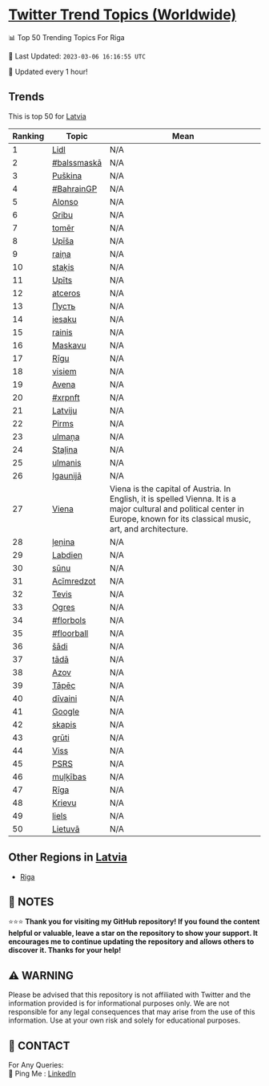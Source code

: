 [Twitter Trend Topics (Worldwide)](https://github.com/ErcinDedeoglu/Twitter-Trend-Topics)
==========


📊 Top 50 Trending Topics For Riga

📆 Last Updated: `2023-03-06 16:16:55 UTC`

🔧 Updated every 1 hour!


## Trends

This is top 50 for [Latvia](</Latvia>)

| Ranking | Topic | Mean |
| ------- | ------------ | ------------ |
| 1 | [Lidl](http://twitter.com/search?q=Lidl) | N/A |
| 2 | [#balssmaskā](http://twitter.com/search?q=%23balssmask%c4%81) | N/A |
| 3 | [Puškina](http://twitter.com/search?q=Pu%c5%a1kina) | N/A |
| 4 | [#BahrainGP](http://twitter.com/search?q=%23BahrainGP) | N/A |
| 5 | [Alonso](http://twitter.com/search?q=Alonso) | N/A |
| 6 | [Gribu](http://twitter.com/search?q=Gribu) | N/A |
| 7 | [tomēr](http://twitter.com/search?q=tom%c4%93r) | N/A |
| 8 | [Upīša](http://twitter.com/search?q=Up%c4%ab%c5%a1a) | N/A |
| 9 | [raiņa](http://twitter.com/search?q=rai%c5%86a) | N/A |
| 10 | [staķis](http://twitter.com/search?q=sta%c4%b7is) | N/A |
| 11 | [Upīts](http://twitter.com/search?q=Up%c4%abts) | N/A |
| 12 | [atceros](http://twitter.com/search?q=atceros) | N/A |
| 13 | [Пусть](http://twitter.com/search?q=%d0%9f%d1%83%d1%81%d1%82%d1%8c) | N/A |
| 14 | [iesaku](http://twitter.com/search?q=iesaku) | N/A |
| 15 | [rainis](http://twitter.com/search?q=rainis) | N/A |
| 16 | [Maskavu](http://twitter.com/search?q=Maskavu) | N/A |
| 17 | [Rīgu](http://twitter.com/search?q=R%c4%abgu) | N/A |
| 18 | [visiem](http://twitter.com/search?q=visiem) | N/A |
| 19 | [Avena](http://twitter.com/search?q=Avena) | N/A |
| 20 | [#xrpnft](http://twitter.com/search?q=%23xrpnft) | N/A |
| 21 | [Latviju](http://twitter.com/search?q=Latviju) | N/A |
| 22 | [Pirms](http://twitter.com/search?q=Pirms) | N/A |
| 23 | [ulmaņa](http://twitter.com/search?q=ulma%c5%86a) | N/A |
| 24 | [Staļina](http://twitter.com/search?q=Sta%c4%bcina) | N/A |
| 25 | [ulmanis](http://twitter.com/search?q=ulmanis) | N/A |
| 26 | [Igaunijā](http://twitter.com/search?q=Igaunij%c4%81) | N/A |
| 27 | [Viena](http://twitter.com/search?q=Viena) | Viena is the capital of Austria. In English, it is spelled Vienna. It is a major cultural and political center in Europe, known for its classical music, art, and architecture. |
| 28 | [ļeņina](http://twitter.com/search?q=%c4%bce%c5%86ina) | N/A |
| 29 | [Labdien](http://twitter.com/search?q=Labdien) | N/A |
| 30 | [sūnu](http://twitter.com/search?q=s%c5%abnu) | N/A |
| 31 | [Acīmredzot](http://twitter.com/search?q=Ac%c4%abmredzot) | N/A |
| 32 | [Tevis](http://twitter.com/search?q=Tevis) | N/A |
| 33 | [Ogres](http://twitter.com/search?q=Ogres) | N/A |
| 34 | [#florbols](http://twitter.com/search?q=%23florbols) | N/A |
| 35 | [#floorball](http://twitter.com/search?q=%23floorball) | N/A |
| 36 | [šādi](http://twitter.com/search?q=%c5%a1%c4%81di) | N/A |
| 37 | [tādā](http://twitter.com/search?q=t%c4%81d%c4%81) | N/A |
| 38 | [Azov](http://twitter.com/search?q=Azov) | N/A |
| 39 | [Tāpēc](http://twitter.com/search?q=T%c4%81p%c4%93c) | N/A |
| 40 | [dīvaini](http://twitter.com/search?q=d%c4%abvaini) | N/A |
| 41 | [Google](http://twitter.com/search?q=Google) | N/A |
| 42 | [skapis](http://twitter.com/search?q=skapis) | N/A |
| 43 | [grūti](http://twitter.com/search?q=gr%c5%abti) | N/A |
| 44 | [Viss](http://twitter.com/search?q=Viss) | N/A |
| 45 | [PSRS](http://twitter.com/search?q=PSRS) | N/A |
| 46 | [muļķības](http://twitter.com/search?q=mu%c4%bc%c4%b7%c4%abbas) | N/A |
| 47 | [Rīga](http://twitter.com/search?q=R%c4%abga) | N/A |
| 48 | [Krievu](http://twitter.com/search?q=Krievu) | N/A |
| 49 | [liels](http://twitter.com/search?q=liels) | N/A |
| 50 | [Lietuvā](http://twitter.com/search?q=Lietuv%c4%81) | N/A |



## Other Regions in [Latvia](</Latvia>)

* [Riga](</Latvia/Riga.md>)



## 📝 NOTES

⭐⭐⭐ **Thank you for visiting my GitHub repository! If you found the content helpful or valuable, leave a star on the repository to show your support. It encourages me to continue updating the repository and allows others to discover it. Thanks for your help!**


## ⚠️ WARNING

Please be advised that this repository is not affiliated with Twitter and the information provided is for informational purposes only. We are not responsible for any legal consequences that may arise from the use of this information. Use at your own risk and solely for educational purposes.


## 📨 CONTACT

 For Any Queries:  
            🏓 Ping Me : [LinkedIn](https://www.linkedin.com/in/ercindedeoglu/)
